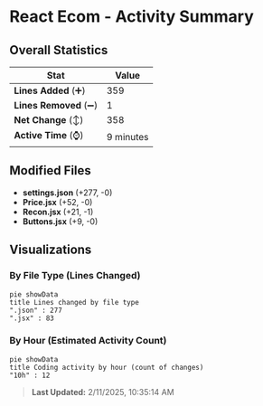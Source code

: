 # React Ecom - Activity Summary 

## Overall Statistics

| Stat                   | Value                                                             |
| ---------------------- | ----------------------------------------------------------------- |
| **Lines Added** (➕)   | 359                                          |
| **Lines Removed** (➖) | 1                                        |
| **Net Change** (↕)    | 358                |
| **Active Time** (⌚)   | 9 minutes |


## Modified Files
- **settings.json** (+277, -0)
- **Price.jsx** (+52, -0)
- **Recon.jsx** (+21, -1)
- **Buttons.jsx** (+9, -0)

## Visualizations

### By File Type (Lines Changed)

```mermaid
pie showData
title Lines changed by file type
".json" : 277
".jsx" : 83
```

### By Hour (Estimated Activity Count)

```mermaid
pie showData
title Coding activity by hour (count of changes)
"10h" : 12
```


> **Last Updated:** 2/11/2025, 10:35:14 AM